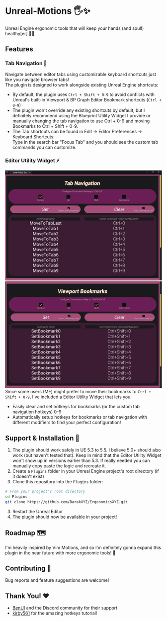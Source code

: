 # Unreal-Motions 🖐️✨
Unreal Engine ergonomic tools that will keep your hands (and soul!) healthy[er] 🧘‍♂️

## Features 
### Tab Navigation 🔄
Navigate between editor tabs using customizable keyboard shortcuts just like you navigate browser tabs!<br>
The plugin is designed to work alongside existing Unreal Engine shortcuts:
- By default, the plugin uses `Ctrl + Shift + 0-9` to avoid conflicts with Unreal's built-in Viewport & BP Graph Editor Bookmark shortcuts (`Ctrl + 0-9`)
- The plugin won't override any existing shortcuts by default, but I definitely recommend using the Blueprint Utility Widget I provide or manually changing the tab navigation to use Ctrl + 0-9 and moving Bookmarks to Ctrl + Shift + 0-9.
- The Tab shortcuts can be found in Edit -> Editor Preferences -> Keyboard Shortcuts:<br>
Type in the search bar "Focus Tab" and you should see the custom tab commands you can customize.

### Editor Utility Widget ⚡
![EUW1](Docs/euw-hotkey-assist-tab-nav.png)
![EUW2](Docs/euw-hotkey-assist-viewport-bookmarks.png)
Since some users (ME) might prefer to move their bookmarks to `Ctrl + Shift + 0-9`, I've included a Editor Utility Widget that lets you:
- Easily clear and set hotkeys for bookmarks (or the custom tab navigation hotkeys) 0-9
- Automatically setup hotkeys for bookmarks or tab navigation with different modifiers to find your perfect configuration!

## Support & Installation 🔧
1. The plugin should work safely in UE 5.3 to 5.5. I believe 5.0+ should also work (but haven't tested that). Keep in mind that the Editor Utility Widget won't show up in versions earlier than 5.3. If really needed you can manually copy paste the logic and recreate it.
1. Create a `Plugins` folder in your Unreal Engine project's root directory (if it doesn't exist)
2. Clone this repository into the `Plugins` folder:
```bash
# From your project's root directory
cd Plugins
git clone https://github.com/BarakXYZ/ErgonomicsXYZ.git
```
3. Restart the Unreal Editor
4. The plugin should now be available in your project!

## Roadmap 🗺️
I'm heavily inspired by Vim Motions, and so I'm definitely gonna expand this plugin in the near future with more ergonomic tools! 🚀

## Contributing 🤝
Bug reports and feature suggestions are welcome!

## Thank You! ❤️
- [BenUI](https://github.com/benui-dev) and the Discord community for their support
- [kirby561](https://github.com/kirby561) for the amazing hotkeys tutorial!
